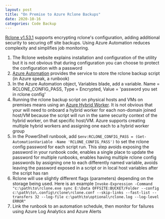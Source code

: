```yaml
---
layout: post
title: "On Premise to Azure Rclone Backups"
date: 2020-10-16
categories: Code Backup
---
```


[Rclone v1.53.1](https://rclone.org) supports encrypting rclone's configuration, adding additional security to securing off site backups. Using Azure Automation reduces complexity and simplifies job monitoring.

1. The Rclone website explains installation and configuration of the utility but it is not obvious that during configuration you can choose to protect the configuration with a password
2. [Azure Automation](https://docs.microsoft.com/en-us/azure/automation/automation-intro) provides the service to store the rclone backup script (in Azure speak, a runbook)
3. In the Azure Automation object, Variables blade, add a variable. Name = RCLONE_CONFIG_PASS, Type = Encrypted, Value = 'password you set in rclone config'
4. Running the rclone backup script on physical hosts and VMs on premises means using an [Azure Hybrid Worker](https://docs.microsoft.com/en-us/azure/automation/automation-hybrid-runbook-worker). It is not obvious that your will need to onboard a hybrid worker for each non-domain joined host/VM because the script will run in the same security context of the hybrid worker, on that specific host/VM. Azure supports creating multiple hybrid workers and assigning one each to a hybrid worker group
5. In the PowerShell runbook, add `$env:RCLONE_CONFIG_PASS = (Get-AutomationVariable -Name 'RCLONE_CONFIG_PASS')` to set the rclone config password for each script run. This step avoids exposing the password in your runbook code, enables a single place to update the password for multiple runbooks, enables having multiple rclone config passwords by assigning one to each differently named variable, avoids leaving the password exposed in a script or in local host variables after the script has ran
6. Rclone will use slightly different flags (parameters) depending on the storage being used. Here is an example `Invoke-Expression -Command "c:\path\to\rclone.exe sync E:\Data OFFSITE:BUCKET/Folder --config c:\path\to\.config\rclone\rclone.conf --skip-links --fast-list --transfers 32 --log-file c:\path\to\optional\rclone.log --log-level ERROR"`
7. Link the runbook to an automation schedule, then monitor for failures using Azure Log Analytics and Azure Alerts
